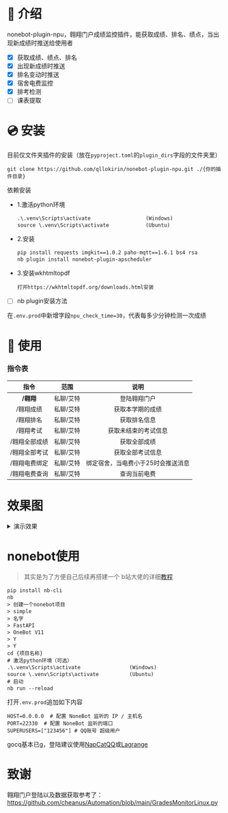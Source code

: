 # 📖 介绍

nonebot-plugin-npu，翱翔门户成绩监控插件，能获取成绩、排名、绩点，当出现新成绩时推送给使用者

- [x] 获取成绩、绩点、排名
- [x] 出现新成绩时推送
- [x] 排名变动时推送
- [x] 宿舍电费监控
- [x] 排考检测
- [ ] 课表提取

# 💿 安装

目前仅文件夹插件的安装（放在`pyproject.toml`的`plugin_dirs`字段的文件夹里）

```
git clone https://github.com/qllokirin/nonebot-plugin-npu.git ./{你的插件目录}
```

依赖安装

* 1.激活python环境

  ```
  .\.venv\Scripts\activate   				(Windows)
  source \.venv\Scripts\activate			(Ubuntu)
  ```

* 2.安装

  ```
  pip install requests imgkit==1.0.2 paho-mqtt==1.6.1 bs4 rsa
  nb plugin install nonebot-plugin-apscheduler
  ```

* 3.安装wkhtmltopdf

  ```
  打开https://wkhtmltopdf.org/downloads.html安装
  ```

- [ ] nb plugin安装方法

在`.env.prod`中新增字段`npu_check_time=30`，代表每多少分钟检测一次成绩

# 🎉 使用

### 指令表

|     指令      |   范围    |                说明                |
| :-----------: | :-------: | :--------------------------------: |
|   **/翱翔**   | 私聊/艾特 |            登陆翱翔门户            |
|   /翱翔成绩   | 私聊/艾特 |          获取本学期的成绩          |
|   /翱翔排名   | 私聊/艾特 |            获取排名信息            |
|   /翱翔考试   | 私聊/艾特 |        获取未结束的考试信息        |
| /翱翔全部成绩 | 私聊/艾特 |            获取全部成绩            |
| /翱翔全部考试 | 私聊/艾特 |          获取全部考试信息          |
| /翱翔电费绑定 | 私聊/艾特 | 绑定宿舍，当电费小于25时会推送消息 |
| /翱翔电费查询 | 私聊/艾特 |            查询当前电费            |

# 效果图

<details>
<summary>演示效果</summary>

![mail.png](images/demo.jpg)

</details>

# nonebot使用

> 其实是为了方便自己后续再搭建一个  b站大佬的详细[教程](https://www.bilibili.com/video/BV1984y1b7JY)

```
pip install nb-cli
nb
> 创建一个nonebot项目
> simple
> 名字
> FastAPI
> OneBot V11
> Y
> Y
cd {项目名称}
# 激活python环境（可选）
.\.venv\Scripts\activate   				(Windows)
source \.venv\Scripts\activate			(Ubuntu)
# 启动
nb run --reload 
```

打开`.env.prod`追加如下内容

```
HOST=0.0.0.0  # 配置 NoneBot 监听的 IP / 主机名
PORT=22330  # 配置 NoneBot 监听的端口
SUPERUSERS=["123456"] # QQ账号 超级用户
```

gocq基本已g，登陆建议使用[NapCatQQ](https://github.com/NapNeko/NapCatQQ)或[Lagrange](https://github.com/LagrangeDev/Lagrange.Core)

# 致谢

翱翔门户登陆以及数据获取参考了：https://github.com/cheanus/Automation/blob/main/GradesMonitorLinux.py

